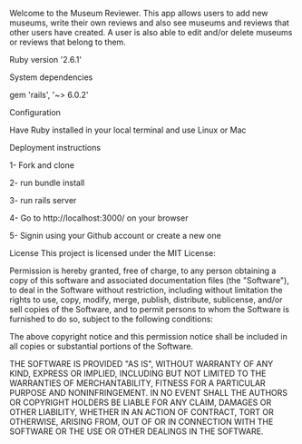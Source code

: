 Welcome to the Museum Reviewer. This app allows users to add new museums, write their own reviews and also see museums and reviews that other users have created.  A user is also able to edit and/or delete museums or reviews that belong to them.

Ruby version '2.6.1'

System dependencies

gem 'rails', '~> 6.0.2'

Configuration

Have Ruby installed in your local terminal and use Linux or Mac

Deployment instructions 

1- Fork and clone 

2- run bundle install 

3- run rails server 

4- Go to http://localhost:3000/ on your browser 

5- Signin using your Github account or create a new one

License This project is licensed under the MIT License:

Permission is hereby granted, free of charge, to any person obtaining a copy of this software and associated documentation files (the "Software"), to deal in the Software without restriction, including without limitation the rights to use, copy, modify, merge, publish, distribute, sublicense, and/or sell copies of the Software, and to permit persons to whom the Software is furnished to do so, subject to the following conditions:

The above copyright notice and this permission notice shall be included in all copies or substantial portions of the Software.

THE SOFTWARE IS PROVIDED "AS IS", WITHOUT WARRANTY OF ANY KIND, EXPRESS OR IMPLIED, INCLUDING BUT NOT LIMITED TO THE WARRANTIES OF MERCHANTABILITY, FITNESS FOR A PARTICULAR PURPOSE AND NONINFRINGEMENT. IN NO EVENT SHALL THE AUTHORS OR COPYRIGHT HOLDERS BE LIABLE FOR ANY CLAIM, DAMAGES OR OTHER LIABILITY, WHETHER IN AN ACTION OF CONTRACT, TORT OR OTHERWISE, ARISING FROM, OUT OF OR IN CONNECTION WITH THE SOFTWARE OR THE USE OR OTHER DEALINGS IN THE SOFTWARE.